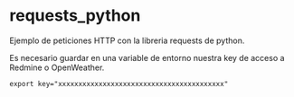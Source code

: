 # requests_python
Ejemplo de peticiones HTTP con la libreria requests de python.

Es necesario guardar en una variable de entorno nuestra key de acceso a Redmine o OpenWeather.

	export key="xxxxxxxxxxxxxxxxxxxxxxxxxxxxxxxxxxxxxxxxx"

